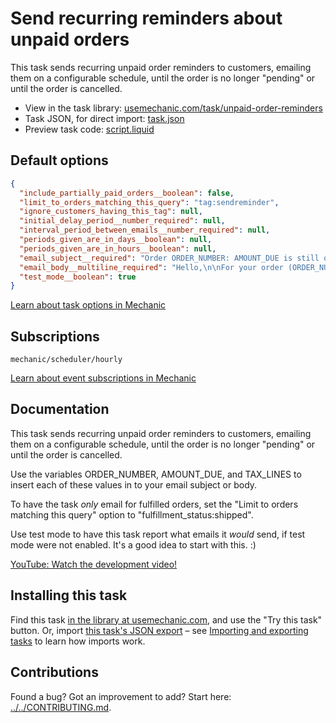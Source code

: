 # Send recurring reminders about unpaid orders

This task sends recurring unpaid order reminders to customers, emailing them on a configurable schedule, until the order is no longer "pending" or until the order is cancelled.

* View in the task library: [usemechanic.com/task/unpaid-order-reminders](https://usemechanic.com/task/unpaid-order-reminders)
* Task JSON, for direct import: [task.json](../../tasks/unpaid-order-reminders.json)
* Preview task code: [script.liquid](./script.liquid)

## Default options

```json
{
  "include_partially_paid_orders__boolean": false,
  "limit_to_orders_matching_this_query": "tag:sendreminder",
  "ignore_customers_having_this_tag": null,
  "initial_delay_period__number_required": null,
  "interval_period_between_emails__number_required": null,
  "periods_given_are_in_days__boolean": null,
  "periods_given_are_in_hours__boolean": null,
  "email_subject__required": "Order ORDER_NUMBER: AMOUNT_DUE is still outstanding!",
  "email_body__multiline_required": "Hello,\n\nFor your order (ORDER_NUMBER), we still require AMOUNT_DUE.\n\nThanks,\n{{ shop.name }}",
  "test_mode__boolean": true
}
```

[Learn about task options in Mechanic](https://docs.usemechanic.com/article/471-task-options)

## Subscriptions

```liquid
mechanic/scheduler/hourly
```

[Learn about event subscriptions in Mechanic](https://docs.usemechanic.com/article/408-subscriptions)

## Documentation

This task sends recurring unpaid order reminders to customers, emailing them on a configurable schedule, until the order is no longer "pending" or until the order is cancelled.

Use the variables ORDER_NUMBER, AMOUNT_DUE, and TAX_LINES to insert each of these values in to your email subject or body.

​To have the task _only_ email for fulfilled orders, set the "Limit to orders matching this query" option to "fulfillment_status:shipped".

Use test mode to have this task report what emails it _would_ send, if test mode were not enabled. It's a good idea to start with this. :)

[YouTube: Watch the development video!](https://youtu.be/IhLJHfIYrgg)

## Installing this task

Find this task [in the library at usemechanic.com](https://usemechanic.com/task/unpaid-order-reminders), and use the "Try this task" button. Or, import [this task's JSON export](../../tasks/unpaid-order-reminders.json) – see [Importing and exporting tasks](https://docs.usemechanic.com/article/505-importing-and-exporting-tasks) to learn how imports work.

## Contributions

Found a bug? Got an improvement to add? Start here: [../../CONTRIBUTING.md](../../CONTRIBUTING.md).
